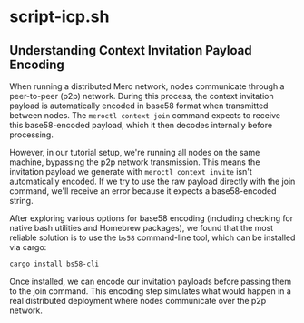 # script-icp.sh

## Understanding Context Invitation Payload Encoding

When running a distributed Mero network, nodes communicate through a peer-to-peer (p2p) network. During this process, the context invitation payload is automatically encoded in base58 format when transmitted between nodes. The `meroctl context join` command expects to receive this base58-encoded payload, which it then decodes internally before processing.

However, in our tutorial setup, we're running all nodes on the same machine, bypassing the p2p network transmission. This means the invitation payload we generate with `meroctl context invite` isn't automatically encoded. If we try to use the raw payload directly with the join command, we'll receive an error because it expects a base58-encoded string.

After exploring various options for base58 encoding (including checking for native bash utilities and Homebrew packages), we found that the most reliable solution is to use the `bs58` command-line tool, which can be installed via cargo:

```bash
cargo install bs58-cli
```

Once installed, we can encode our invitation payloads before passing them to the join command. This encoding step simulates what would happen in a real distributed deployment where nodes communicate over the p2p network.

```

```
